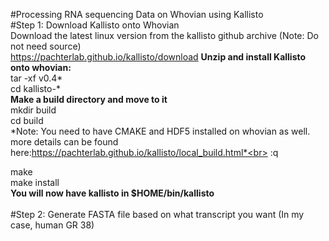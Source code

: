 #Processing RNA sequencing Data on Whovian  using Kallisto 
<br>
#Step 1: Download Kallisto onto Whovian
<br>Download the latest linux version from the kallisto github archive (Note: Do not need source)<br>
https://pachterlab.github.io/kallisto/download
**Unzip and install Kallisto onto whovian:**<br>
tar -xf v0.4*<br>
cd kallisto-*<br>
**Make a build directory and move to it**<br>
mkdir build<br>
cd build<br>
*Note: You need to have CMAKE and HDF5 installed on whovian as well. more details can be found here:https://pachterlab.github.io/kallisto/local_build.html*<br>
:q

make<br>
make install<br>
**You will now have kallisto in $HOME/bin/kallisto**<br>
<br>
#Step 2: Generate FASTA file based on what transcript you want (In my case, human GR 38) <br>


